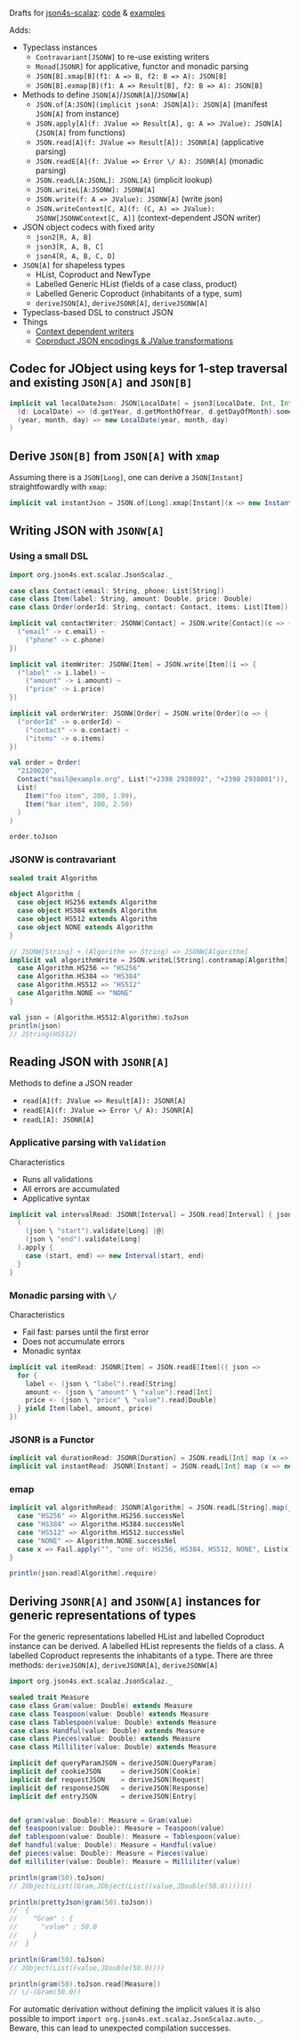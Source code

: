 

Drafts for [json4s-scalaz](https://github.com/json4s/json4s/tree/3.4/scalaz): [code](https://github.com/dozed/json4s-drafts/tree/master/src/main/scala/org/json4s/ext/scalaz) & [examples](https://github.com/dozed/json4s-drafts/tree/master/src/test/scala)

Adds:

  - Typeclass instances
    - `Contravariant[JSONW]` to re-use existing writers
    - `Monad[JSONR]` for applicative, functor and monadic parsing
    - `JSON[B].xmap[B](f1: A => B, f2: B => A): JSON[B]`
    - `JSON[B].exmap[B](f1: A => Result[B], f2: B => A): JSON[B]`
  - Methods to define `JSON[A]`/`JSONR[A]`/`JSONW[A]`
    - `JSON.of[A:JSON](implicit jsonA: JSON[A]): JSON[A]`                (manifest `JSON[A]` from instance)
    - `JSON.apply[A](f: JValue => Result[A], g: A => JValue): JSON[A]`   (`JSON[A]` from functions)
    - `JSON.read[A](f: JValue => Result[A]): JSONR[A]`     (applicative parsing)
    - `JSON.readE[A](f: JValue => Error \/ A): JSONR[A]`   (monadic parsing)
    - `JSON.readL[A:JSONL]: JSONL[A]`                      (implicit lookup)
    - `JSON.writeL[A:JSONW]: JSONW[A]`
    - `JSON.write(f: A => JValue): JSONW[A]`               (write json)
    - `JSON.writeContext[C, A](f: (C, A) => JValue): JSONW[JSONWContext[C, A]]`   (context-dependent JSON writer)
  - JSON object codecs with fixed arity
    - `json2[R, A, B]`
    - `json3[R, A, B, C]`
    - `json4[R, A, B, C, D]`
  - `JSON[A]` for shapeless types
    - HList, Coproduct and NewType
    - Labelled Generic HList (fields of a case class, product)
    - Labelled Generic Coproduct (inhabitants of a type, sum)
    - `deriveJSON[A]`, `deriveJSONR[A]`, `deriveJSONW[A]`
  - Typeclass-based DSL to construct JSON
  - Things
    - [Context dependent writers](https://github.com/dozed/json4s-drafts/blob/master/src/test/scala/ContextDependentWriterExample.scala)
    - [Coproduct JSON encodings & JValue transformations](https://github.com/dozed/json4s-drafts/blob/master/src/test/scala/coproductEncodingsExample.scala)



## Codec for JObject using keys for 1-step traversal and existing `JSON[A]` and `JSON[B]`

```scala
implicit val localDateJson: JSON[LocalDate] = json3[LocalDate, Int, Int, Int]("year", "month", "day")(
  (d: LocalDate) => (d.getYear, d.getMonthOfYear, d.getDayOfMonth).some,
  (year, month, day) => new LocalDate(year, month, day)
)
```


## Derive `JSON[B]` from `JSON[A]` with `xmap`

Assuming there is a `JSON[Long]`, one can derive a `JSON[Instant]` straightfowardly with `xmap`:

```scala
implicit val instantJson = JSON.of[Long].xmap[Instant](x => new Instant(x), i => i.getMillis)
```


## Writing JSON with `JSONW[A]`


### Using a small DSL

```scala
import org.json4s.ext.scalaz.JsonScalaz._

case class Contact(email: String, phone: List[String])
case class Item(label: String, amount: Double, price: Double)
case class Order(orderId: String, contact: Contact, items: List[Item])

implicit val contactWriter: JSONW[Contact] = JSON.write[Contact](c => {
  ("email" -> c.email) ~
    ("phone" -> c.phone)
})

implicit val itemWriter: JSONW[Item] = JSON.write[Item](i => {
  ("label" -> i.label) ~
    ("amount" -> i.amount) ~
    ("price" -> i.price)
})

implicit val orderWriter: JSONW[Order] = JSON.write[Order](o => {
  ("orderId" -> o.orderId) ~
    ("contact" -> o.contact) ~
    ("items" -> o.items)
})

val order = Order(
  "2120020",
  Contact("mail@example.org", List("+2398 2938092", "+2398 2938001")),
  List(
    Item("foo item", 200, 1.99),
    Item("bar item", 100, 2.50)
  )
)

order.toJson
```


### JSONW is contravariant

```scala
sealed trait Algorithm

object Algorithm {
  case object HS256 extends Algorithm
  case object HS384 extends Algorithm
  case object HS512 extends Algorithm
  case object NONE extends Algorithm
}

// JSONW[String] + (Algorithm => String) => JSONW[Algorithm] 
implicit val algorithmWrite = JSON.writeL[String].contramap[Algorithm] {
  case Algorithm.HS256 => "HS256"
  case Algorithm.HS384 => "HS384"
  case Algorithm.HS512 => "HS512"
  case Algorithm.NONE => "NONE"
}

val json = (Algorithm.HS512:Algorithm).toJson
println(json)
// JString(HS512)
```



## Reading JSON with `JSONR[A]`

Methods to define a JSON reader

  - `read[A](f: JValue => Result[A]): JSONR[A]`
  - `readE[A](f: JValue => Error \/ A): JSONR[A]`
  - `readL[A]: JSONR[A]`


### Applicative parsing with `Validation`

Characteristics

  - Runs all validations
  - All errors are accumulated
  - Applicative syntax

 
```scala
implicit val intervalRead: JSONR[Interval] = JSON.read[Interval] { json =>
  (
    (json \ "start").validate[Long] |@|
    (json \ "end").validate[Long]
  ).apply {
    case (start, end) => new Interval(start, end)
  }
}
```


### Monadic parsing with `\/`

Characteristics

  - Fail fast: parses until the first error
  - Does not accumulate errors
  - Monadic syntax


```scala
implicit val itemRead: JSONR[Item] = JSON.readE[Item]({ json =>
  for {
    label <- (json \ "label").read[String]
    amount <- (json \ "amount" \ "value").read[Int]
    price <- (json \ "price" \ "value").read[Double]
  } yield Item(label, amount, price)
})
```


### JSONR is a Functor

```scala
implicit val durationRead: JSONR[Duration] = JSON.readL[Int] map (x => new Duration(x))
implicit val instantRead: JSONR[Instant] = JSON.readL[Int] map (x => new Instant(x))
```


### emap

```scala
implicit val algorithmRead: JSONR[Algorithm] = JSON.readL[String].map(_.toUpperCase).emap {
  case "HS256" => Algorithm.HS256.successNel
  case "HS384" => Algorithm.HS384.successNel
  case "HS512" => Algorithm.HS512.successNel
  case "NONE" => Algorithm.NONE.successNel
  case x => Fail.apply("", "one of: HS256, HS384, HS512, NONE", List(x))
}

println(json.read[Algorithm].require)
```


## Deriving `JSONR[A]` and `JSONW[A]` instances for generic representations of types

For the generic representations labelled HList and labelled Coproduct instance can be derived.
A labelled HList represents the fields of a class. A labelled Coproduct represents the inhabitants of a type.
There are three methods: `deriveJSON[A]`, `deriveJSONR[A]`, `deriveJSONW[A]`  


```scala
import org.json4s.ext.scalaz.JsonScalaz._

sealed trait Measure
case class Gram(value: Double) extends Measure
case class Teaspoon(value: Double) extends Measure
case class Tablespoon(value: Double) extends Measure
case class Handful(value: Double) extends Measure
case class Pieces(value: Double) extends Measure
case class Milliliter(value: Double) extends Measure

implicit def queryParamJSON = deriveJSON[QueryParam]
implicit def cookieJSON     = deriveJSON[Cookie]
implicit def requestJSON    = deriveJSON[Request]
implicit def responseJSON   = deriveJSON[Response]
implicit def entryJSON      = deriveJSON[Entry]


def gram(value: Double): Measure = Gram(value)
def teaspoon(value: Double): Measure = Teaspoon(value)
def tablespoon(value: Double): Measure = Tablespoon(value)
def handful(value: Double): Measure = Handful(value)
def pieces(value: Double): Measure = Pieces(value)
def milliliter(value: Double): Measure = Milliliter(value)

println(gram(50).toJson)
// JObject(List((Gram,JObject(List((value,JDouble(50.0)))))))

println(prettyJson(gram(50).toJson))
//  {
//    "Gram" : {
//      "value" : 50.0
//    }
//  }

println(Gram(50).toJson)
// JObject(List((value,JDouble(50.0))))

println(gram(50).toJson.read[Measure])
// \/-(Gram(50.0))
```


For automatic derivation without defining the implicit values it is also possible to import `import org.json4s.ext.scalaz.JsonScalaz.auto._`.
Beware, this can lead to unexpected compilation successes.
